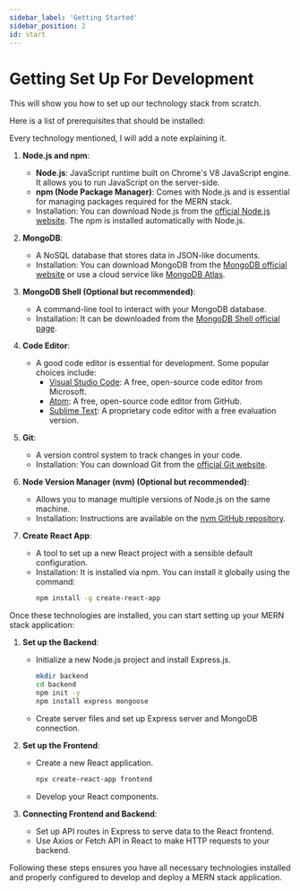 ```yaml
---
sidebar_label: 'Getting Started'
sidebar_position: 2
id: start
---
```


# Getting Set Up For Development

This will show you how to set up our technology stack from scratch.

Here is a list of prerequisites that should be installed:

Every technology mentioned, I will add a note explaining it.

1. **Node.js and npm**:
   - **Node.js**: JavaScript runtime built on Chrome's V8 JavaScript engine. It allows you to run JavaScript on the server-side.
   - **npm (Node Package Manager)**: Comes with Node.js and is essential for managing packages required for the MERN stack.
   - Installation: You can download Node.js from the [official Node.js website](https://nodejs.org/). The npm is installed automatically with Node.js.

2. **MongoDB**:
   - A NoSQL database that stores data in JSON-like documents.
   - Installation: You can download MongoDB from the [MongoDB official website](https://www.mongodb.com/try/download/community) or use a cloud service like [MongoDB Atlas](https://www.mongodb.com/cloud/atlas).

3. **MongoDB Shell (Optional but recommended)**:
   - A command-line tool to interact with your MongoDB database.
   - Installation: It can be downloaded from the [MongoDB Shell official page](https://www.mongodb.com/try/download/shell).

4. **Code Editor**:
   - A good code editor is essential for development. Some popular choices include:
     - [Visual Studio Code](https://code.visualstudio.com/): A free, open-source code editor from Microsoft.
     - [Atom](https://atom.io/): A free, open-source code editor from GitHub.
     - [Sublime Text](https://www.sublimetext.com/): A proprietary code editor with a free evaluation version.

5. **Git**:
   - A version control system to track changes in your code.
   - Installation: You can download Git from the [official Git website](https://git-scm.com/).

6. **Node Version Manager (nvm) (Optional but recommended)**:
   - Allows you to manage multiple versions of Node.js on the same machine.
   - Installation: Instructions are available on the [nvm GitHub repository](https://github.com/nvm-sh/nvm).

7. **Create React App**:
   - A tool to set up a new React project with a sensible default configuration.
   - Installation: It is installed via npm. You can install it globally using the command:
     ```sh
     npm install -g create-react-app
     ```

Once these technologies are installed, you can start setting up your MERN stack application:

1. **Set up the Backend**:
   - Initialize a new Node.js project and install Express.js.
     ```sh
     mkdir backend
     cd backend
     npm init -y
     npm install express mongoose
     ```
   - Create server files and set up Express server and MongoDB connection.

2. **Set up the Frontend**:
   - Create a new React application.
     ```sh
     npx create-react-app frontend
     ```
   - Develop your React components.

3. **Connecting Frontend and Backend**:
   - Set up API routes in Express to serve data to the React frontend.
   - Use Axios or Fetch API in React to make HTTP requests to your backend.

Following these steps ensures you have all necessary technologies installed and properly configured to develop and deploy a MERN stack application.